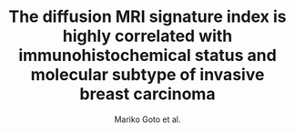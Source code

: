 ---
cat: ciel
subcat: neurophysics
bestof: false
author: Mariko Goto et al.
title: The diffusion MRI signature index is highly correlated with immunohistochemical status and molecular subtype of invasive breast carcinoma
journal: European Radiology
year: 2022
type: article
url: https -//link.springer.com/10.1007/s00330-022-08562-4
doi: 10.1007/s00330-022-08562-4
---